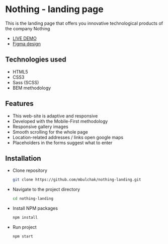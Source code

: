 # Nothing - landing page

 This is the landing page that offers you innovative technological products of the company Nothing 

   - [LIVE DEMO](https://mbulchak.github.io/nothing-landing/)
   - [Figma design](https://www.figma.com/design/DtkQmQ797hk0nI4KfMi2Uq/BOSE-New-Version?node-id=6802-139&node-type=canvas&t=or2I88YtIBWILzz4-0)

## Technologies used

  - HTML5
  - CSS3
  - Sass (SCSS)
  - BEM methodology

## Features

  - This web-site is adaptive and responsive
  - Developed with the Mobile-First methodology
  - Responsive gallery images
  - Smooth scrolling for the whole page
  - Location-related addresses / links open google maps
  - Placeholders in the forms suggest what to enter

## Installation

  - Clone repository
    
    ```bash
    git clone https://github.com/mbulchak/nothing-landing.git
    ```
  - Navigate to the project directory

    ```bash
    cd nothing-landing
    ```
  - Install NPM packages

    ```bash
    npm install
    ```
  - Run project
     ```bash
     npm start
     ```
